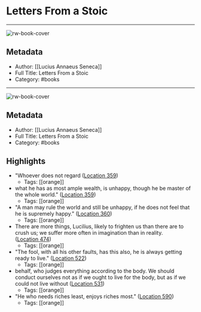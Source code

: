 # Letters From a Stoic

---
![rw-book-cover](https://images-na.ssl-images-amazon.com/images/I/51EWTThwN7L._SL200_.jpg)

## Metadata
- Author: [[Lucius Annaeus Seneca]]
- Full Title: Letters From a Stoic
- Category: #books
---
![rw-book-cover](https://images-na.ssl-images-amazon.com/images/I/51EWTThwN7L._SL200_.jpg)

## Metadata
- Author: [[Lucius Annaeus Seneca]]
- Full Title: Letters From a Stoic
- Category: #books

## Highlights
- "Whoever does not regard ([Location 359](https://readwise.io/to_kindle?action=open&asin=B06XPQY98Q&location=359))
    - Tags: [[orange]] 
- what he has as most ample wealth, is unhappy, though he be master of the whole world." ([Location 359](https://readwise.io/to_kindle?action=open&asin=B06XPQY98Q&location=359))
    - Tags: [[orange]] 
- "A man may rule the world and still be unhappy, if he does not feel that he is supremely happy." ([Location 360](https://readwise.io/to_kindle?action=open&asin=B06XPQY98Q&location=360))
    - Tags: [[orange]] 
- There are more things, Lucilius, likely to frighten us than there are to crush us; we suffer more often in imagination than in reality. ([Location 474](https://readwise.io/to_kindle?action=open&asin=B06XPQY98Q&location=474))
    - Tags: [[orange]] 
- "The fool, with all his other faults, has this also, he is always getting ready to live." ([Location 522](https://readwise.io/to_kindle?action=open&asin=B06XPQY98Q&location=522))
    - Tags: [[orange]] 
- behalf, who judges everything according to the body. We should conduct ourselves not as if we ought to live for the body, but as if we could not live without ([Location 531](https://readwise.io/to_kindle?action=open&asin=B06XPQY98Q&location=531))
    - Tags: [[orange]] 
- "He who needs riches least, enjoys riches most." ([Location 590](https://readwise.io/to_kindle?action=open&asin=B06XPQY98Q&location=590))
    - Tags: [[orange]] 
